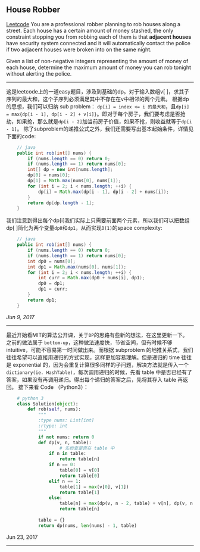 ## House Robber 

[Leetcode](https://leetcode.com/problems/house-robber/#/description)
You are a professional robber planning to rob houses along a street. Each house has a certain amount of money stashed, the only constraint stopping you from robbing each of them is that **adjacent houses** have security system connected and it will automatically contact the police if two adjacent houses were broken into on the same night.

Given a list of non-negative integers representing the amount of money of each house, determine the maximum amount of money you can rob tonight without alerting the police.

---

这是leetcode上的一道easy题目，涉及到基础的dp。对于输入数组v[ ]，求其子序列的最大和，这个子序列必须满足其中不存在在v中相邻的两个元素。
根据dp的思想，我们可以归纳 sub problem： `dp[i] = index <= i 的最大和`，且`dp[i] = max{dp[i - 1], dp[i - 2] + v[i]}`。即对于每个房子，我们要考虑是否抢劫，如果抢，那么就是`dp[i - 2]`加当前房子价值，如果不抢，则收益就等于`dp[i - 1]`。
除了subproblem的递推公式之外，我们还需要写出基本起始条件，详情见下面的code:
```java
    // java
    public int rob(int[] nums) {
        if (nums.length == 0) return 0;
        if (nums.length == 1) return nums[0];
        int[] dp = new int[nums.length];
        dp[0] = nums[0];
        dp[1] = Math.max(nums[0], nums[1]);
        for (int i = 2; i < nums.length; ++i) {
            dp[i] = Math.max(dp[i - 1], dp[i - 2] + nums[i]);
        }
        return dp[dp.length - 1];
    }
```
我们注意到得出每个dp[i]我们实际上只需要前面两个元素，所以我们可以把数组dp[ ]简化为两个变量`dp0`和`dp1`，从而实现`O(1)`的space complexity:
```java
    // java
    public int rob(int[] nums) {
        if (nums.length == 0) return 0;
        if (nums.length == 1) return nums[0];
        int dp0 = nums[0];
        int dp1 = Math.max(nums[0], nums[1]);
        for (int i = 2; i < nums.length; ++i) {
            int curr = Math.max(dp0 + nums[i], dp1);
            dp0 = dp1;
            dp1 = curr;
        }
        return dp1;
    }
```
_Jun 9, 2017_

---

最近开始看MIT的算法公开课，关于`DP`的思路有些新的想法，在这里更新一下。
之前的做法属于 `bottom-up`，这种做法速度快，节省空间，但有时候不够 intuitive，可能不容易第一时间做出来。而根据 subproblem 的地推关系式，我们往往希望可以直接用递归的方式实现，这样更加容易理解。但是递归的 time 往往是 exponential 的，因为会重复计算很多同样的子问题，解决方法就是传入一个 `dictionary(ie. HashTable)`，每次调用递归的时候，先看 table 中是否已经有了答案，如果没有再调用递归。得出每个递归的答案之后，先将其存入 table 再返回。
接下来看 Code （Python3）：
```python
    # python 3
    class Solution(object):
        def rob(self, nums):
            """
            :type nums: List[int]
            :rtype: int
            """
            if not nums: return 0
            def dp(v, n, table):
                    # 先检查是否在 table 中
                if n in table:
                    return table[n]
                if n == 0:
                    table[0] = v[0]
                    return table[0]
                elif n == 1:
                    table[1] = max(v[0], v[1])
                    return table[1]
                else:
                    table[n] = max(dp(v, n - 2, table) + v[n], dp(v, n - 1, table))
                    return table[n]
                    
            table = {}
            return dp(nums, len(nums) - 1, table)
```
Jun 23, 2017

---
